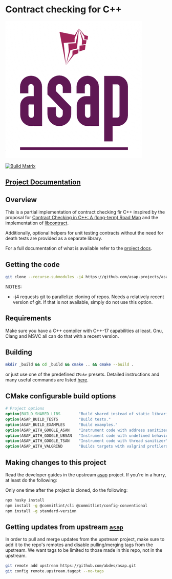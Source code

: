 # Contract checking for C++

![Start Now!!](doc/_static/logo.png "ASAP Logo")

[![Build Matrix](https://github.com/asap-projects/asap-contract/actions/workflows/cmake-build.yml/badge.svg?branch=master)](https://github.com/asap-projects/asap-contract/actions/workflows/cmake-build.yml)

## [Project Documentation](https://asap-projects.github.io/asap-contract/asap_contract_master/html)

## Overview

This is a partial implementation of contract checking fir C++ inspired by the
proposal for [Contract Checking in C++: A (long-term) Road
Map](http://www.open-std.org/jtc1/sc22/wg21/docs/papers/2018/p1332r0.txt>) and
the implementation of
[libcontract](https://github.com/alexeiz/contracthttps://github.com/fblomqvi/libcontract).

Additionally, optional helpers for unit testing contracts without the need for
death tests are provided as a separate library.

For a full documentation of what is available refer to the
[project docs](https://asap-projects.github.io/asap-contract/).

## Getting the code

```bash
git clone --recurse-submodules -j4 https://github.com/asap-projects/asap-contract.git
```

NOTES:

- -j4 requests git to parallelize cloning of repos. Needs a relatively recent
  version of git. If that is not available, simply do not use this option.

## Requirements

Make sure you have a C++ compiler with C++-17 capabilities at least. Gnu, Clang
and MSVC all can do that with a recent version.

## Building

```bash
mkdir _build && cd _build && cmake .. && cmake --build .
```

or just use one of the predefined `CMake` presets. Detailed instructions and
many useful commands are listed
[here](https://abdes.github.io/asap/asap_master/html/getting-started/useful-commands.html).

## CMake configurable build options

```cmake
# Project options
option(BUILD_SHARED_LIBS        "Build shared instead of static libraries."              ON)
option(ASAP_BUILD_TESTS         "Build tests."                                           OFF)
option(ASAP_BUILD_EXAMPLES      "Build examples."                                        OFF)
option(ASAP_WITH_GOOGLE_ASAN    "Instrument code with address sanitizer"                 OFF)
option(ASAP_WITH_GOOGLE_UBSAN   "Instrument code with undefined behavior sanitizer"      OFF)
option(ASAP_WITH_GOOGLE_TSAN    "Instrument code with thread sanitizer"                  OFF)
option(ASAP_WITH_VALGRIND       "Builds targets with valgrind profilers added"           OFF)
```

## Making changes to this project

Read the developer guides in the upstream
[asap](https://abdes.github.io/asap/master/html/)
project. If you're in a hurry, at least do the following:

Only one time after the project is cloned, do the following:

```bash
npx husky install
npm install -g @commitlint/cli @commitlint/config-conventional
npm install -g standard-version
```

## Getting updates from upstream [`asap`](https://github.com/abdes/asap)

In order to pull and merge updates from the upstream project, make sure to add
it to the repo's remotes and disable pulling/merging tags from the upstream. We
want tags to be limited to those made in this repo, not in the upstream.

```bash
git remote add upstream https://github.com/abdes/asap.git
git config remote.upstream.tagopt --no-tags
```
